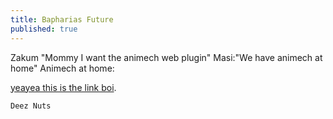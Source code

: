 ```yaml
---
title: Bapharias Future
published: true
---
```


Zakum "Mommy I want the animech web plugin" 
Masi:"We have animech at home" 
Animech at home:

[yeayea this is the link boi](https://mtmokata.github.io/bapharia/baphariasfuture.html).




```
Deez Nuts
```
